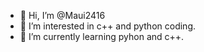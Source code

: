 - 👋 Hi, I’m @Maui2416
- 👀 I’m interested in c++ and python coding.
- 🌱 I’m currently learning pyhon and c++.

<!---
Maui2416/Maui2416 is a ✨ special ✨ repository because its `README.md` (this file) appears on your GitHub profile.
You can click the Preview link to take a look at your changes.
--->
